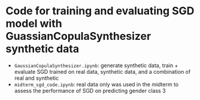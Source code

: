 # Code for training and evaluating SGD model with GuassianCopulaSynthesizer synthetic data

- `GaussianCopulaSynthesizer.ipynb`: generate synthetic data, train + evaluate SGD trained on real data, synthetic data, and a combination of real and synthetic
- `midterm_sgd_code.ipynb`: real data only was used in the midterm to assess the performance of SGD on predicting gender class 3
